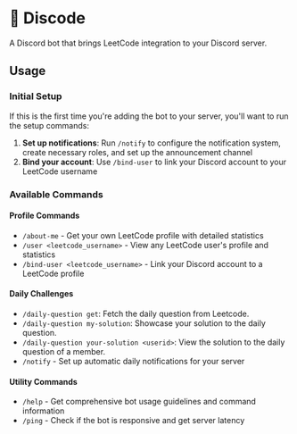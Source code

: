 # 🤖 Discode

A Discord bot that brings LeetCode integration to your Discord server.

## Usage

### Initial Setup

If this is the first time you're adding the bot to your server, you'll want to run the setup commands:

1. **Set up notifications**: Run `/notify` to configure the notification system, create necessary roles, and set up the announcement channel
2. **Bind your account**: Use `/bind-user` to link your Discord account to your LeetCode username

### Available Commands

#### **Profile Commands**
- `/about-me` - Get your own LeetCode profile with detailed statistics
- `/user <leetcode_username>` - View any LeetCode user's profile and statistics
- `/bind-user <leetcode_username>` - Link your Discord account to a LeetCode profile

#### **Daily Challenges**
- `/daily-question get`: Fetch the daily question from Leetcode.
- `/daily-question my-solution`: Showcase your solution to the daily question.
- `/daily-question your-solution <userid>`: View the solution to the daily question of a member.
- `/notify` - Set up automatic daily notifications for your server

#### **Utility Commands**
- `/help` - Get comprehensive bot usage guidelines and command information
- `/ping` - Check if the bot is responsive and get server latency
